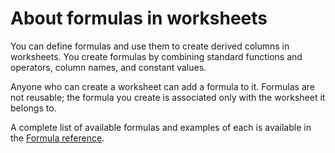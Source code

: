 # About formulas in worksheets

You can define formulas and use them to create derived columns in worksheets. You create formulas by combining standard functions and operators, column names, and constant values.

Anyone who can create a worksheet can add a formula to it. Formulas are not reusable; the formula you create is associated only with the worksheet it belongs to.

A complete list of available formulas and examples of each is available in the [Formula reference](../reference/formula_reference.html#).

